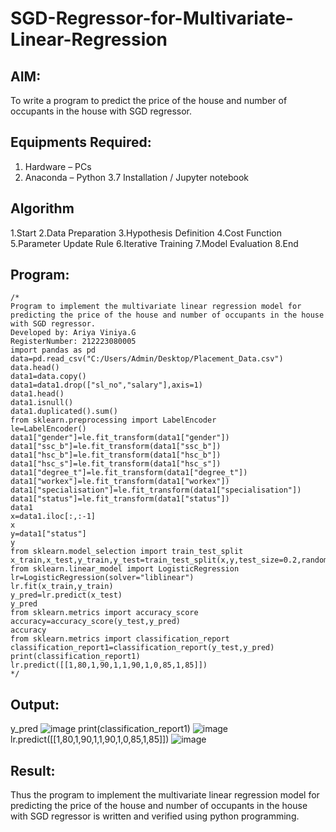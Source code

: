 # SGD-Regressor-for-Multivariate-Linear-Regression

## AIM:
To write a program to predict the price of the house and number of occupants in the house with SGD regressor.

## Equipments Required:
1. Hardware – PCs
2. Anaconda – Python 3.7 Installation / Jupyter notebook

## Algorithm
1.Start 
2.Data Preparation
3.Hypothesis Definition
4.Cost Function
5.Parameter Update Rule
6.Iterative Training
7.Model Evaluation
8.End
## Program:
```
/*
Program to implement the multivariate linear regression model for predicting the price of the house and number of occupants in the house with SGD regressor.
Developed by: Ariya Viniya.G
RegisterNumber: 212223080005
import pandas as pd
data=pd.read_csv("C:/Users/Admin/Desktop/Placement_Data.csv")
data.head()
data1=data.copy()
data1=data1.drop(["sl_no","salary"],axis=1)
data1.head()
data1.isnull()
data1.duplicated().sum()
from sklearn.preprocessing import LabelEncoder
le=LabelEncoder()
data1["gender"]=le.fit_transform(data1["gender"])
data1["ssc_b"]=le.fit_transform(data1["ssc_b"])   
data1["hsc_b"]=le.fit_transform(data1["hsc_b"])
data1["hsc_s"]=le.fit_transform(data1["hsc_s"])
data1["degree_t"]=le.fit_transform(data1["degree_t"])
data1["workex"]=le.fit_transform(data1["workex"])
data1["specialisation"]=le.fit_transform(data1["specialisation"])
data1["status"]=le.fit_transform(data1["status"])
data1
x=data1.iloc[:,:-1]
x
y=data1["status"]
y
from sklearn.model_selection import train_test_split
x_train,x_test,y_train,y_test=train_test_split(x,y,test_size=0.2,random_state=0)
from sklearn.linear_model import LogisticRegression
lr=LogisticRegression(solver="liblinear")
lr.fit(x_train,y_train)
y_pred=lr.predict(x_test)
y_pred
from sklearn.metrics import accuracy_score
accuracy=accuracy_score(y_test,y_pred)
accuracy
from sklearn.metrics import classification_report
classification_report1=classification_report(y_test,y_pred)
print(classification_report1)
lr.predict([[1,80,1,90,1,1,90,1,0,85,1,85]])  
*/
```

## Output:
y_pred
![image](https://github.com/user-attachments/assets/8b1cb20d-8ccf-4a2f-b94c-7212942a850a)
print(classification_report1)
![image](https://github.com/user-attachments/assets/5693667e-573b-49ad-9ac8-d49d4336cdd2)
lr.predict([[1,80,1,90,1,1,90,1,0,85,1,85]])
![image](https://github.com/user-attachments/assets/3d059683-9bb3-4a0b-9764-6afdbe76159c)

## Result:
Thus the program to implement the multivariate linear regression model for predicting the price of the house and number of occupants in the house with SGD regressor is written and verified using python programming.
